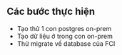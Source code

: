 ## Các bước thực hiện
- Tạo thử 1 con postgres on-prem
- Tạo dữ liệu ở trong con on-prem
- Thử migrate về database của FCI